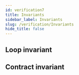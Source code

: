 ```yaml
---
id: verification7
title: Invariants
sidebar_label: Invariants
slug: /verification/Invariants
hide_title: false
---
```


## Loop invariant


## Contract invariant